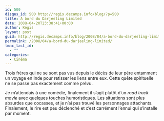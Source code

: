 ```yaml
---
id: 500
disqus_id: 500 http://regis.decamps.info/blog/?p=500
title: A bord du Darjeeling Limited
date: 2008-04-20T23:38:41+00:00
author: Régis
layout: post
guid: http://regis.decamps.info/blog/2008/04/a-bord-du-darjeeling-limited/
permalink: /2008/04/a-bord-du-darjeeling-limited/
tmac_last_id:
  - ""
categories:
  - Cinéma
---
```

Trois frères qui ne se sont pas vus depuis le décès de leur père entamment un voyage en Inde pour retisser les liens entre eux. Cette quête spirituelle ne se passe pas exactement comme prévu.

Je m’attendais à une comédie, finalement il s’agit plutôt d’un _<strike>road</strike> track movie_ avec quelques touches humoristiques. Les situations sont plus absurdes que cocasses, et je n’ai pas trouvé les personnages attachants. Finalement, le rire est peu déclenché et c’est carrément l’ennui qui s’installe par moment.
